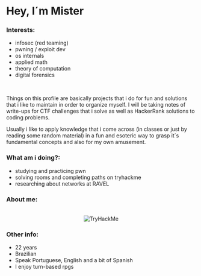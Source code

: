 
  # Hey, I´m Mister

  ### Interests:
  - infosec (red teaming)
  - pwning / exploit dev
  - os internals
  - applied math
  - theory of computation
  - digital forensics
 <br>
 
  Things on this profile are basically projects that i do for fun and solutions
  that i like to maintain in order to organize myself. I will be taking notes of write-ups for CTF challenges that
  i solve as well as HackerRank solutions to coding problems.

  Usually i like to apply knowledge that i come across (in classes or just by reading some random material) in a fun and esoteric way to grasp it´s fundamental concepts and also for my own amusement.
  

  ### What am i doing?:

  - studying and practicing pwn
  - solving rooms and completing paths on tryhackme
  - researching about networks at RAVEL



  ### About me:

  

<br>
<div align="center">
	<img src="https://tryhackme-badges.s3.amazonaws.com/0xakira.png" alt="TryHackMe">
</div>



  ### Other info:
  - 22 years
  - Brazilian
  - Speak Portuguese, English and a bit of Spanish
  - I enjoy turn-based rpgs



  

